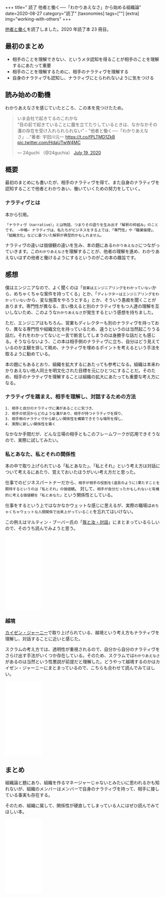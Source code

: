 +++
title=" 読了 他者と働く──「わかりあえなさ」から始める組織論"
date=2020-08-27
category="読了"
[taxonomies]
tags=[""]
[extra]
img="working-with-others"
+++

[他者と働く](https://amzn.to/2Er1QrS)を読了しました。2020 年読了本 23 冊目。

## 最初のまとめ

* 相手のことを理解できない、というメタ認知を得ることが相手のことを理解するにあたって重要
* 相手のことを理解するために、相手のナラティヴを理解する
* 自身のナラティヴも認知し、ナラティヴにとらわれないように気をつける

## 読み始めの動機

わかりあえなさを感じていたところ、この本を見つけたため。
<blockquote class="twitter-tweet"><p lang="ja" dir="ltr">いま会社で起きてるのこれかな<br>&quot;目の前で起きていることに腹を立てたりしているときは、なかなかその溝の存在を受け入れられられない&quot; - &quot;他者と働く──「わかりあえなさ」…&quot;著者: 宇田川元一 <a href="https://t.co/fPLTMD1ZkB">https://t.co/fPLTMD1ZkB</a> <a href="https://t.co/HdaUTwW4MC">pic.twitter.com/HdaUTwW4MC</a></p>&mdash; 24guchi （@24guchia） <a href="https://twitter.com/24guchia/status/1284739466351898626?ref_src=twsrc%5Etfw">July 19, 2020</a></blockquote> <script async src="https://platform.twitter.com/widgets.js" charset="utf-8"></script>

## 概要

最初のまとめにも書いたが、相手のナラティヴを得て、また自身のナラティヴを認知することで他者とわかりあい、働いていくための努力をしていく。

### ナラティヴとは

本から引用。

```
「ナラティヴ（narrative）」とは物語、つまりその語りを生み出す「解釈の枠組み」のことです。 ~中略~ ナラティヴは、私たちがビジネスをする上では、「専門性」や「職業倫理」、「組織文化」などに基づいた解釈が典型的かもしれません。
```

ナラティヴの違いは価値観の違いを生み、本の題にある`わかりあえなさ`につながっていきます。この`わかりあえなさ`を理解することが、他者の理解を進め、わかりあえないはずの他者と働けるようにするというのがこの本の趣旨です。

## 感想

僕はエンジニアなので、よく聞くのは「`営業はエンジニアリングをわかっていない`から、めちゃくちゃな案件を持ってくる」とか、「`ディレクターはエンジニアリングをわかっていない`から、変な施策をやろうとする」とか、そういう愚痴を聞くことがあります。専門性が異なる、言い換えると別のナラティヴをもつ人達の理解を互いしないため、このような`わかりあえなさ`が発生するという感想を持ちました。

ただ、エンジニアはもちろん、営業もディレクターも別のナラティヴを持っており、異なる専門性や組織文化を持っているため、違うというのは当然起こりうる話だ。それをわかってないと一言で断言してしまうのは身勝手な話だとも感じる。そうならないよう、この本は相手側のナラティヴに立ち、自分はどう見えているのか主観を排して眺め、ナラティヴを埋めるポイントを考えるという手法を取るように勧めている。

本の題にもあるとおり、組織を拡大するにあたっても参考になる。組織は本来わかりあえない他人同士を明文化された目標を元にひとつにすることだ。そのため、相手のナラティヴを理解することは組織の拡大にあたっても重要な考え方になる。

### ナラティヴを踏まえ、相手を理解し、対話するための方法

```
1. 相手と自分のナラティヴに溝があることに気づき、
2. 相手の状況からどのような溝があり、相手が持つナラティヴを探り、
3. 相手側のナラティヴから新しい関係性を構築できそうな場所を探し、
4. 実際に新しい関係性を築く
```

なかなか手間だが、どんな立場の相手ともこのフレームワークが応用できそうなので、実際に試してみたい。

### 私とあなた、私とそれの関係性

本の中で取り上げられている「私とあなた」、「私とそれ」という考え方は対話について考えるにあたり、覚えておいたほうがいい考え方だと思った。

仕事でのビジネスパートナーだから、`相手が相手の役割を(道具のように)果たすことを期待するというのは「私とそれ」の価値観`。
対して、`相手が自分だったかもしれないと有機的に考える価値観を「私とあなた」`という関係性としている。

仕事をするという上ではなかなかウェットな感じに思えるが、実際の職場は`めちゃくちゃウェットな人間関係で出来上がっていること`を忘れてはいけない。

この例えはマルティン・ブーバー氏の「[我と汝・対話](https://amzn.to/2YEQVlj)」にまとまっているらしいので、そのうち読んでみようと思う。

<iframe style="width:120px;height:240px;" marginwidth="0" marginheight="0" scrolling="no" frameborder="0" src="//rcm-fe.amazon-adsystem.com/e/cm?lt1=_blank&bc1=000000&IS2=1&bg1=FFFFFF&fc1=000000&lc1=0000FF&t=birdmangai-22&language=ja_JP&o=9&p=8&l=as4&m=amazon&f=ifr&ref=as_ss_li_til&asins=4003365518&linkId=56af953474982fd7388ca98c74a6a52e"></iframe>

### 越境

[カイゼン・ジャーニー](https://amzn.to/32sGcM6)で取り上げられている、越境という考え方もナラティヴを理解し、対話することに近いと感じた。

スクラムの考え方では、透明性が重視されるので、自分から自分のナラティヴをさらけ出す手法がいくつか存在している。そのため、スクラムでは`わかりあえなさ`があるのは当然という性悪説が前提だと理解した。どうやって越境するのかはカイゼン・ジャーニーにまとまっているので、こちらも合わせて読んでみてほしい。

<iframe style="width:120px;height:240px;" marginwidth="0" marginheight="0" scrolling="no" frameborder="0" src="//rcm-fe.amazon-adsystem.com/e/cm?lt1=_blank&bc1=000000&IS2=1&bg1=FFFFFF&fc1=000000&lc1=0000FF&t=birdmangai-22&language=ja_JP&o=9&p=8&l=as4&m=amazon&f=ifr&ref=as_ss_li_til&asins=4798153346&linkId=8b55fe82c985b84ad7d7fa7f27d1c4e8"></iframe>

## まとめ

組織論と題にあり、組織を作るマネージャーじゃないとみたいに思われるかも知れないが、組織のメンバーはメンバーで自身のナラティヴを持って、相手に接している事実も存在する。

そのため、組織に属して、関係性が硬直してしまっている人にはぜひ読んでみてほしい本。

<iframe style="width:120px;height:240px;" marginwidth="0" marginheight="0" scrolling="no" frameborder="0" src="//rcm-fe.amazon-adsystem.com/e/cm?lt1=_blank&bc1=000000&IS2=1&bg1=FFFFFF&fc1=000000&lc1=0000FF&t=birdmangai-22&language=ja_JP&o=9&p=8&l=as4&m=amazon&f=ifr&ref=as_ss_li_til&asins=B07Y5FF3M4&linkId=81fb492c121839308574efb36099baf8"></iframe><br>